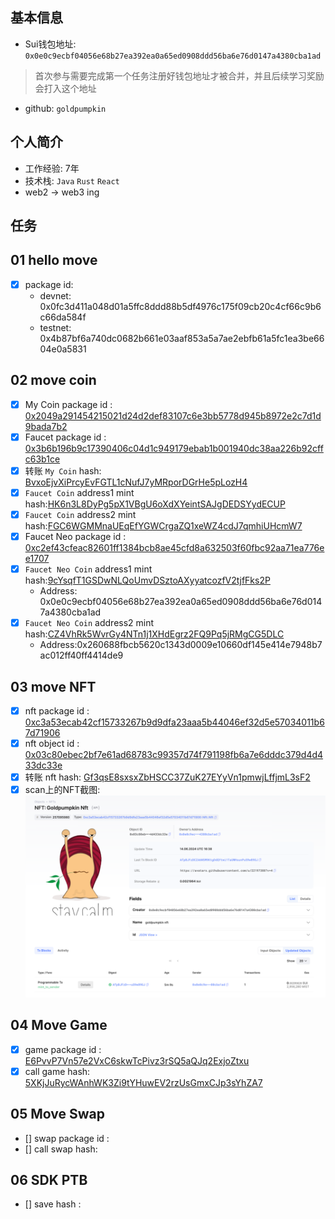 ## 基本信息
- Sui钱包地址: `0x0e0c9ecbf04056e68b27ea392ea0a65ed0908ddd56ba6e76d0147a4380cba1ad`
> 首次参与需要完成第一个任务注册好钱包地址才被合并，并且后续学习奖励会打入这个地址
- github: `goldpumpkin`

## 个人简介
- 工作经验: 7年
- 技术栈: `Java` `Rust` `React`
- web2 -> web3 ing

## 任务

##   01 hello move  
- [x] package id: 
  - devnet: 0x0fc3d411a048d01a5ffc8ddd88b5df4976c175f09cb20c4cf66c9b6c66da584f
  - testnet: 0x4b87bf6a740dc0682b661e03aaf853a5a7ae2ebfb61a5fc1ea3be6604e0a5831

##   02 move coin
- [x] My Coin package id : [0x2049a291454215021d24d2def83107c6e3bb5778d945b8972e2c7d1d9bada7b2](https://suiscan.com/object/0x2049a291454215021d24d2def83107c6e3bb5778d945b8972e2c7d1d9bada7b2)
- [x] Faucet package id : [0x3b6b196b9c17390406c04d1c949179ebab1b001940dc38aa226b92cffc63b1ce](https://suiscan.xyz/mainnet/object/0x3b6b196b9c17390406c04d1c949179ebab1b001940dc38aa226b92cffc63b1ce/contracts)
- [x] 转账 `My Coin` hash: [BvxoEjvXiPrcyEvFGTL1cNufJ7yMRporDGrHe5pLozH4](https://suiscan.com/txblock/BvxoEjvXiPrcyEvFGTL1cNufJ7yMRporDGrHe5pLozH4)
- [x] `Faucet Coin` address1 mint hash:[HK6n3L8DyPg5pX1VBgU6oXdXYeintSAJgDEDSYydECUP](https://suiscan.xyz/mainnet/tx/HK6n3L8DyPg5pX1VBgU6oXdXYeintSAJgDEDSYydECUP)
- [x] `Faucet Coin` address2 mint hash:[FGC6WGMMnaUEqEfYGWCrgaZQ1xeWZ4cdJ7qmhiUHcmW7](https://suiscan.xyz/mainnet/tx/FGC6WGMMnaUEqEfYGWCrgaZQ1xeWZ4cdJ7qmhiUHcmW7)
- [x] Faucet Neo package id : [0xc2ef43cfeac82601ff1384bcb8ae45cfd8a632503f60fbc92aa71ea776ee1707](https://suiscan.xyz/mainnet/object/0xc2ef43cfeac82601ff1384bcb8ae45cfd8a632503f60fbc92aa71ea776ee1707/txs)
- [x] `Faucet Neo Coin` address1 mint hash:[9cYsqfT1GSDwNLQoUmvDSztoAXyyatcozfV2tjfFks2P](https://suiscan.xyz/mainnet/tx/9cYsqfT1GSDwNLQoUmvDSztoAXyyatcozfV2tjfFks2P)
  - Address: 0x0e0c9ecbf04056e68b27ea392ea0a65ed0908ddd56ba6e76d0147a4380cba1ad
- [x] `Faucet Neo Coin` address2 mint hash:[CZ4VhRk5WvrGy4NTn1j1XHdEgrz2FQ9Pq5jRMgCG5DLC](https://suiscan.xyz/mainnet/tx/CZ4VhRk5WvrGy4NTn1j1XHdEgrz2FQ9Pq5jRMgCG5DLC)
  - Address:0x260688fbcb5620c1343d0009e10660df145e414e7948b7ac012ff40ff4414de9

##   03 move NFT
- [x] nft package id : [0xc3a53ecab42cf15733267b9d9dfa23aaa5b44046ef32d5e57034011b67d71906](https://suiscan.xyz/mainnet/object/0xc3a53ecab42cf15733267b9d9dfa23aaa5b44046ef32d5e57034011b67d71906/contracts)
- [x] nft object id : [0x03c80ebec2bf7e61ad68783c99357d74f791198fb6a7e6dddc379d4d433dc33e](https://suiscan.xyz/mainnet/object/0x03c80ebec2bf7e61ad68783c99357d74f791198fb6a7e6dddc379d4d433dc33e)
- [x] 转账 nft  hash: [Gf3qsE8sxsxZbHSCC37ZuK27EYyVn1pmwjLffjmL3sF2](https://suiscan.xyz/mainnet/tx/Gf3qsE8sxsxZbHSCC37ZuK27EYyVn1pmwjLffjmL3sF2)
- [x] scan上的NFT截图:![SUI-screenshot](./images/nft.png)

##   04 Move Game
- [x] game package id : [E6PvvP7Vn57e2VxC6skwTcPivz3rSQ5aQJq2ExjoZtxu](https://suiscan.xyz/mainnet/tx/E6PvvP7Vn57e2VxC6skwTcPivz3rSQ5aQJq2ExjoZtxu)
- [x] call game hash: [5XKjJuRycWAnhWK3Zi9tYHuwEV2rzUsGmxCJp3sYhZA7](https://suiscan.xyz/mainnet/tx/5XKjJuRycWAnhWK3Zi9tYHuwEV2rzUsGmxCJp3sYhZA7)

##   05 Move Swap
- [] swap package id :
- [] call swap hash:

##   06 SDK PTB
- [] save hash :

